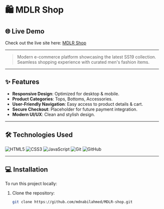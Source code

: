 # 🛍️ MDLR Shop

## 🌐 Live Demo

Check out the live site here: [MDLR Shop](https://mdnabilahmed.github.io/MDLR---shop-main/)

---

> Modern e-commerce platform showcasing the latest SS19 collection.  
> Seamless shopping experience with curated men's fashion items.

---

## ✨ Features

- **Responsive Design**: Optimized for desktop & mobile.
- **Product Categories**: Tops, Bottoms, Accessories.
- **User-Friendly Navigation**: Easy access to product details & cart.
- **Secure Checkout**: Placeholder for future payment integration.
- **Modern UI/UX**: Clean and stylish design.

---

## 🛠️ Technologies Used

![HTML5](https://img.shields.io/badge/HTML5-E34F26?style=for-the-badge&logo=html5&logoColor=white)
![CSS3](https://img.shields.io/badge/CSS3-1572B6?style=for-the-badge&logo=css3&logoColor=white)
![JavaScript](https://img.shields.io/badge/JavaScript-F7DF1E?style=for-the-badge&logo=javascript&logoColor=black)
![Git](https://img.shields.io/badge/Git-F05032?style=for-the-badge&logo=git&logoColor=white)
![GitHub](https://img.shields.io/badge/GitHub-181717?style=for-the-badge&logo=github&logoColor=white)

---

## 💻 Installation

To run this project locally:

1. Clone the repository:
   ```bash
   git clone https://github.com/mdnabilahmed/MDLR-shop.git
